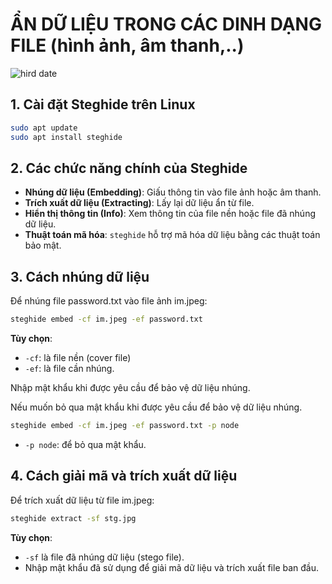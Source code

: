 # ẨN DỮ LIỆU TRONG CÁC DINH DẠNG FILE (hình ảnh, âm thanh,..)
![hird date](https://github.com/user-attachments/assets/3aa94c4a-0354-4466-89f1-4e9e85d1c749)

## 1. Cài đặt Steghide trên Linux
```bash
sudo apt update
sudo apt install steghide
```

## 2. Các chức năng chính của Steghide
- **Nhúng dữ liệu (Embedding)**: Giấu thông tin vào file ảnh hoặc âm thanh.
- **Trích xuất dữ liệu (Extracting)**: Lấy lại dữ liệu ẩn từ file.
- **Hiển thị thông tin (Info)**: Xem thông tin của file nền hoặc file đã nhúng dữ liệu.
- **Thuật toán mã hóa**: `steghide` hỗ trợ mã hóa dữ liệu bằng các thuật toán bảo mật.

## 3. Cách nhúng dữ liệu
Để nhúng file password.txt vào file ảnh im.jpeg:
```bash
steghide embed -cf im.jpeg -ef password.txt
```
**Tùy chọn**: 
- `-cf`: là file nền (cover file)
- `-ef`: là file cần nhúng.

Nhập mật khẩu khi được yêu cầu để bảo vệ dữ liệu nhúng.

Nếu muốn bỏ qua mật khẩu khi được yêu cầu để bảo vệ dữ liệu nhúng.
```bash
steghide embed -cf im.jpeg -ef password.txt -p node
```
- `-p node`: để bỏ qua mật khẩu.

## 4. Cách giải mã và trích xuất dữ liệu
Để trích xuất dữ liệu từ file im.jpeg:
```bash
steghide extract -sf stg.jpg
```
**Tùy chọn**: 
- `-sf` là file đã nhúng dữ liệu (stego file).
- Nhập mật khẩu đã sử dụng để giải mã dữ liệu và trích xuất file ban đầu.
